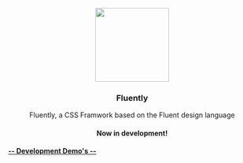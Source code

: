 <p align="center">
  <a href="https://example.com">
    <img src="https://media.datinternet.nl/fluently/Icon/0.5x.png" width="150">
  </a>
</p>
<h3 align="center">Fluently</h3>

<p align="center">
  Fluently, a CSS Framwork based on the Fluent design language 
  <br>
  <h4 align="center">Now in development!</h4>
  <a href="https://example.com/docs"><strong align="center">-- Development Demo's --</strong></a>
</p>
